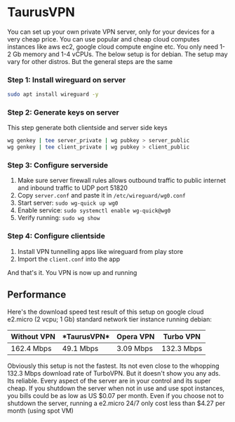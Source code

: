 # TaurusVPN
You can set up your own private VPN server, only for your devices for a very cheap price. You can use popular and cheap cloud computes instances like aws ec2, google cloud compute engine etc. You only need 1-2 Gb memory and 1-4 vCPUs. The below setup is for debian. The setup may vary for other distros. But the general steps are the same

### Step 1: Install wireguard on server
```sh
sudo apt install wireguard -y
```

### Step 2: Generate keys on server
This step generate both clientside and server side keys
```sh
wg genkey | tee server_private | wg pubkey > server_public
wg genkey | tee client_private | wg pubkey > client_public
```

### Step 3: Configure serverside
1. Make sure server firewall rules allows outbound traffic to public internet and inbound traffic to UDP port 51820
1. Copy `server.conf` and paste it in `/etc/wireguard/wg0.conf`
2. Start server: `sudo wg-quick up wg0`
3. Enable service: `sudo systemctl enable wg-quick@wg0`
4. Verify running: `sudo wg show`

### Step 4: Configure clientside
1. Install VPN tunnelling apps like wireguard from play store
2. Import the `client.conf` into the app

And that's it. You VPN is now up and running

## Performance

Here's the download speed test result of this setup on google cloud e2.micro (2 vcpu; 1 Gb) standard network tier instance running debian:

| Without VPN | \*TaurusVPN\* | Opera VPN | Turbo VPN  |
|-------------|---------------|-----------|------------|
| 162.4 Mbps  | 49.1 Mbps     | 3.09 Mbps | 132.3 Mbps |

Obviously this setup is not the fastest. Its not even close to the whopping 132.3 Mbps download rate of TurboVPN. But it doesn't show you any ads. Its reliable. Every aspect of the server are in your control and its super cheap. If you shutdown the server when not in use and use spot instances, you bills could be as low as US $0.07 per month. Even if you choose not to shutdown the server, running a e2.micro 24/7 only cost less than $4.27 per month (using spot VM)

